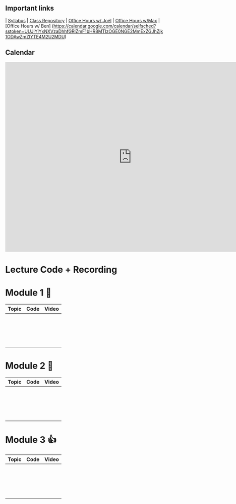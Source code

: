 ## Important links 


| [Syllabus](https://hi.flatironschool.com/rs/072-UWY-209/images/FIS_DS_OnCampus_Syllabus_6_5_2019.pdf) | [Class Repository](https://github.com/learn-co-students/chicago-ds-012720) | [Office Hours w/ Joél](https://calendar.google.com/calendar/selfsched?sstoken=UURQdmFqYWE4TnNLfGRlZmF1bHR8MmU1ODhhMzgzNmJiMDYxNDBmNmE1MGFiZjU2M2RhODc) | [Office Hours w/Max](https://calendar.google.com/calendar/selfsched?sstoken=UUJ5QlpPUmxITUI0fGRlZmF1bHR8MGIxMjJkYzc5OWE2NWM2YTdkNTI1ZTZkNWQ2ZjkzMWE) | [Office Hours w/ Ben] (https://calendar.google.com/calendar/selfsched?sstoken=UUJiYlYxNXVzaDhhfGRlZmF1bHR8MTIzOGE0NGE2MmExZGJhZjk1ODAwZmZlYTE4M2U2MDU)
## Calendar
<iframe src="https://calendar.google.com/calendar/embed?src=flatironschool.com_720676m957trg3p1mj18rid38c%40group.calendar.google.com&ctz=America%2FChicago" style="border: 0" width="800" height="600" frameborder="0" scrolling="no"></iframe>

# Lecture Code + Recording
# Module 1 :school_satchel:

| Topic       | Code        |Video    |
| ----------- | ----------- |---------|
|             |             |         |
|             |             |         | 
|             |             |         |
|             |             |         | 
|             |             |         |
|             |             |         | 
|             |             |         |
|             |             |         | 
|             |             |         |
|             |             |         | 
|             |             |         |
|             |             |         | 
|             |             |         |
|             |             |         | 
|             |             |         |
|             |             |         | 
|             |             |         |
|             |             |         | 

# Module 2 :book:

| Topic       | Code        |Video    |
| ----------- | ----------- |---------|
|             |             |         |
|             |             |         | 
|             |             |         |
|             |             |         | 
|             |             |         |
|             |             |         | 
|             |             |         |
|             |             |         | 
|             |             |         |
|             |             |         | 
|             |             |         |
|             |             |         | 
|             |             |         |
|             |             |         | 
|             |             |         |
|             |             |         | 
|             |             |         |
|             |             |         | 

# Module 3 :thumbsup:

| Topic       | Code        |Video    |
| ----------- | ----------- |---------|
|             |             |         |
|             |             |         | 
|             |             |         |
|             |             |         | 
|             |             |         |
|             |             |         | 
|             |             |         |
|             |             |         | 
|             |             |         |
|             |             |         | 
|             |             |         |
|             |             |         | 
|             |             |         |
|             |             |         | 
|             |             |         |
|             |             |         | 
|             |             |         |
|             |             |         | 

